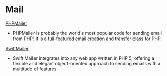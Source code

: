 # Mail #

[PHPMailer](https://github.com/PHPMailer/PHPMailer)

 * PHPMailer is probably the world's most popular code for sending email from PHP! It is a full-featured email creation and transfer class for PHP.

[SwiftMailer](http://swiftmailer.org/)

 * Swift Mailer integrates into any web app written in PHP 5, offering a flexible and elegant object-oriented approach to sending emails with a multitude of features.

